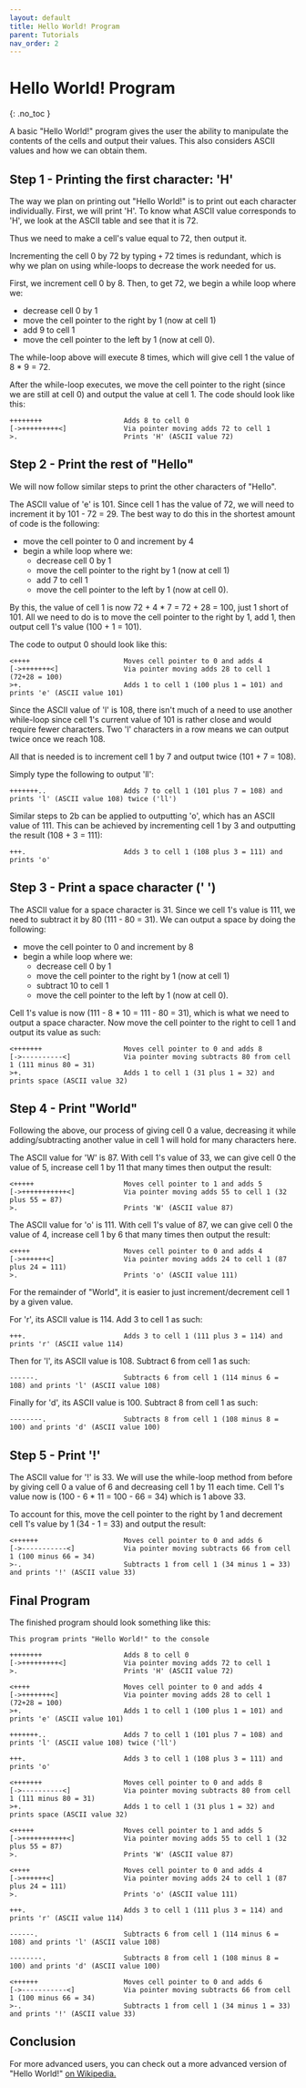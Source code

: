 ```yaml
---
layout: default
title: Hello World! Program
parent: Tutorials
nav_order: 2
---
```


# Hello World! Program
{: .no_toc }

A basic "Hello World!" program gives the user the ability to manipulate the contents of the cells and output their values. This also considers ASCII values and how we can obtain them.

## Step 1 - Printing the first character: 'H'
The way we plan on printing out "Hello World!" is to print out each character individually. First, we will print 'H'. To know what ASCII value corresponds to 'H', we look at the ASCII table and see that it is 72.

Thus we need to make a cell's value equal to 72, then output it.

Incrementing the cell 0 by 72 by typing ```+``` 72 times is redundant, which is why we plan on using while-loops to decrease the work needed for us.

First, we increment cell 0 by 8. Then, to get 72, we begin a while loop where we:
- decrease cell 0 by 1
- move the cell pointer to the right by 1 (now at cell 1)
- add 9 to cell 1
- move the cell pointer to the left by 1 (now at cell 0).

The while-loop above will execute 8 times, which will give cell 1 the value of 8 * 9 = 72.

After the while-loop executes, we move the cell pointer to the right (since we are still at cell 0) and output the value at cell 1. The code should look like this:
```
++++++++                    Adds 8 to cell 0
[->+++++++++<]              Via pointer moving adds 72 to cell 1
>.                          Prints 'H' (ASCII value 72)
```

## Step 2 - Print the rest of "Hello"
We will now follow similar steps to print the other characters of "Hello".

The ASCII value of 'e' is 101. Since cell 1 has the value of 72, we will need to increment it by 101 - 72 = 29. The best way to do this in the shortest amount of code is the following:
- move the cell pointer to 0 and increment by 4
- begin a while loop where we:
  - decrease cell 0 by 1
  - move the cell pointer to the right by 1 (now at cell 1)
  - add 7 to cell 1
  - move the cell pointer to the left by 1 (now at cell 0).

By this, the value of cell 1 is now 72 + 4 * 7 = 72 + 28 = 100, just 1 short of 101. All we need to do is to move the cell pointer to the right by 1, add 1, then output cell 1's value (100 + 1 = 101).

The code to output 0 should look like this:
```
<++++                       Moves cell pointer to 0 and adds 4
[->+++++++<]                Via pointer moving adds 28 to cell 1 (72+28 = 100)
>+.                         Adds 1 to cell 1 (100 plus 1 = 101) and prints 'e' (ASCII value 101)
```

Since the ASCII value of 'l' is 108, there isn't much of a need to use another while-loop since cell 1's current value of 101 is rather close and would require fewer characters. Two 'l' characters in a row means we can output twice once we reach 108.

All that is needed is to increment cell 1 by 7 and output twice (101 + 7 = 108).

Simply type the following to output 'll':
```
+++++++..                   Adds 7 to cell 1 (101 plus 7 = 108) and prints 'l' (ASCII value 108) twice ('ll')
```

Similar steps to 2b can be applied to outputting 'o', which has an ASCII value of 111. This can be achieved by incrementing cell 1 by 3 and outputting the result (108 + 3 = 111):
```
+++.                        Adds 3 to cell 1 (108 plus 3 = 111) and prints 'o'
```


## Step 3 - Print a space character (' ')
The ASCII value for a space character is 31. Since we cell 1's value is 111, we need to subtract it by 80 (111 - 80 = 31). We can output a space by doing the following:
- move the cell pointer to 0 and increment by 8
- begin a while loop where we:
  - decrease cell 0 by 1
  - move the cell pointer to the right by 1 (now at cell 1)
  - subtract 10 to cell 1
  - move the cell pointer to the left by 1 (now at cell 0).

Cell 1's value is now (111 - 8 * 10 = 111 - 80 = 31), which is what we need to output a space character. Now move the cell pointer to the right to cell 1 and output its value as such:
```
<+++++++                    Moves cell pointer to 0 and adds 8
[->----------<]             Via pointer moving subtracts 80 from cell 1 (111 minus 80 = 31)
>+.                         Adds 1 to cell 1 (31 plus 1 = 32) and prints space (ASCII value 32)
```

## Step 4 - Print "World"
Following the above, our process of giving cell 0 a value, decreasing it while adding/subtracting another value in cell 1 will hold for many characters here.

The ASCII value for 'W' is 87. With cell 1's value of 33, we can give cell 0 the value of 5, increase cell 1 by 11 that many times then output the result:
```
<+++++                      Moves cell pointer to 1 and adds 5
[->+++++++++++<]            Via pointer moving adds 55 to cell 1 (32 plus 55 = 87)
>.                          Prints 'W' (ASCII value 87)
```

The ASCII value for 'o' is 111. With cell 1's value of 87, we can give cell 0 the value of 4, increase cell 1 by 6 that many times then output the result:
```
<++++                       Moves cell pointer to 0 and adds 4
[->++++++<]                 Via pointer moving adds 24 to cell 1 (87 plus 24 = 111)
>.                          Prints 'o' (ASCII value 111)
```

For the remainder of "World", it is easier to just increment/decrement cell 1 by a given value.

For 'r', its ASCII value is 114. Add 3 to cell 1 as such:
```
+++.                        Adds 3 to cell 1 (111 plus 3 = 114) and prints 'r' (ASCII value 114)
```

Then for 'l', its ASCII value is 108. Subtract 6 from cell 1 as such:
```
------.                     Subtracts 6 from cell 1 (114 minus 6 = 108) and prints 'l' (ASCII value 108)
```

Finally for 'd', its ASCII value is 100. Subtract 8 from cell 1 as such:
```
--------.                   Subtracts 8 from cell 1 (108 minus 8 = 100) and prints 'd' (ASCII value 100)
```

## Step 5 - Print '!'
The ASCII value for '!' is 33. We will use the while-loop method from before by giving cell 0 a value of 6 and decreasing cell 1 by 11 each time. Cell 1's value now is (100 - 6 * 11 = 100 - 66 = 34) which is 1 above 33.

To account for this, move the cell pointer to the right by 1 and decrement cell 1's value by 1 (34 - 1 = 33) and output the result:
```
<++++++                     Moves cell pointer to 0 and adds 6
[->-----------<]            Via pointer moving subtracts 66 from cell 1 (100 minus 66 = 34)
>-.                         Subtracts 1 from cell 1 (34 minus 1 = 33) and prints '!' (ASCII value 33)
```

## Final Program
The finished program should look something like this:
```
This program prints "Hello World!" to the console

++++++++                    Adds 8 to cell 0
[->+++++++++<]              Via pointer moving adds 72 to cell 1
>.                          Prints 'H' (ASCII value 72)

<++++                       Moves cell pointer to 0 and adds 4
[->+++++++<]                Via pointer moving adds 28 to cell 1 (72+28 = 100)
>+.                         Adds 1 to cell 1 (100 plus 1 = 101) and prints 'e' (ASCII value 101)

+++++++..                   Adds 7 to cell 1 (101 plus 7 = 108) and prints 'l' (ASCII value 108) twice ('ll')

+++.                        Adds 3 to cell 1 (108 plus 3 = 111) and prints 'o'

<+++++++                    Moves cell pointer to 0 and adds 8
[->----------<]             Via pointer moving subtracts 80 from cell 1 (111 minus 80 = 31)
>+.                         Adds 1 to cell 1 (31 plus 1 = 32) and prints space (ASCII value 32)

<+++++                      Moves cell pointer to 1 and adds 5
[->+++++++++++<]            Via pointer moving adds 55 to cell 1 (32 plus 55 = 87)
>.                          Prints 'W' (ASCII value 87)

<++++                       Moves cell pointer to 0 and adds 4
[->++++++<]                 Via pointer moving adds 24 to cell 1 (87 plus 24 = 111)
>.                          Prints 'o' (ASCII value 111)

+++.                        Adds 3 to cell 1 (111 plus 3 = 114) and prints 'r' (ASCII value 114)

------.                     Subtracts 6 from cell 1 (114 minus 6 = 108) and prints 'l' (ASCII value 108)

--------.                   Subtracts 8 from cell 1 (108 minus 8 = 100) and prints 'd' (ASCII value 100)

<++++++                     Moves cell pointer to 0 and adds 6
[->-----------<]            Via pointer moving subtracts 66 from cell 1 (100 minus 66 = 34)
>-.                         Subtracts 1 from cell 1 (34 minus 1 = 33) and prints '!' (ASCII value 33)
```

## Conclusion
For more advanced users, you can check out a more advanced version of "Hello World!" [on Wikipedia.](https://en.wikipedia.org/wiki/Brainfuck#Hello_World!)
